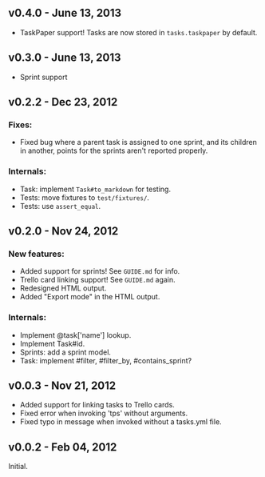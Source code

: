 v0.4.0 - June 13, 2013
----------------------

  * TaskPaper support! Tasks are now stored in `tasks.taskpaper` by default.

v0.3.0 - June 13, 2013
----------------------

  * Sprint support

v0.2.2 - Dec 23, 2012
---------------------

### Fixes:

  * Fixed bug where a parent task is assigned to one sprint, and its children in 
  another, points for the sprints aren't reported properly.

### Internals:

  * Task: implement `Task#to_markdown` for testing.
  * Tests: move fixtures to `test/fixtures/`.
  * Tests: use `assert_equal`.

v0.2.0 - Nov 24, 2012
---------------------

### New features:

  * Added support for sprints! See `GUIDE.md` for info.
  * Trello card linking support! See `GUIDE.md` again.
  * Redesigned HTML output.
  * Added "Export mode" in the HTML output.

### Internals:

  * Implement @task['name'] lookup.
  * Implement Task#id.
  * Sprints: add a sprint model.
  * Task: implement #filter, #filter_by, #contains_sprint?

v0.0.3 - Nov 21, 2012
---------------------

  * Added support for linking tasks to Trello cards.
  * Fixed error when invoking 'tps' without arguments.
  * Fixed typo in message when invoked without a tasks.yml file.

v0.0.2 - Feb 04, 2012
---------------------

Initial.
